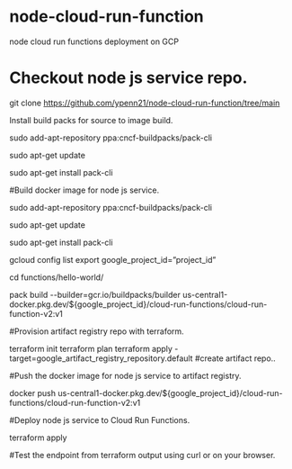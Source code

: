 # node-cloud-run-function
node cloud run functions deployment on GCP


# Checkout node js service repo.
git clone https://github.com/ypenn21/node-cloud-run-function/tree/main

Install build packs for source to image build.

sudo add-apt-repository ppa:cncf-buildpacks/pack-cli

sudo apt-get update

sudo apt-get install pack-cli


#Build docker image for node js service.

sudo add-apt-repository ppa:cncf-buildpacks/pack-cli

sudo apt-get update

sudo apt-get install pack-cli

gcloud config list
export google_project_id=”project_id”

cd functions/hello-world/

pack build --builder=gcr.io/buildpacks/builder us-central1-docker.pkg.dev/${google_project_id}/cloud-run-functions/cloud-run-function-v2:v1



#Provision artifact registry repo with terraform.

terraform init
terraform plan
terraform apply -target=google_artifact_registry_repository.default #create artifact repo.. 



#Push the docker image for node js service to artifact registry.

docker push us-central1-docker.pkg.dev/${google_project_id}/cloud-run-functions/cloud-run-function-v2:v1



#Deploy node js service to Cloud Run Functions.

terraform apply



#Test the endpoint from terraform output using curl or on your browser.
